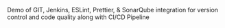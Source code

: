 Demo of GIT, Jenkins, ESLint, Prettier, & SonarQube integration for version control and code quality along with CI/CD Pipeline


